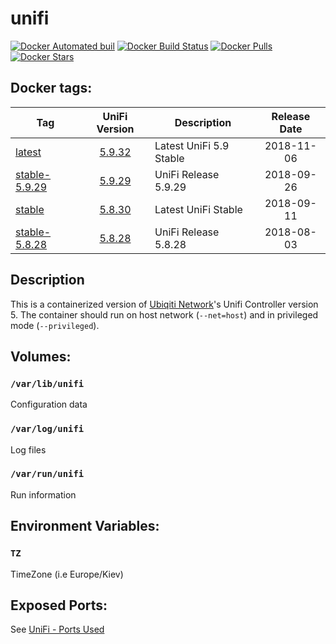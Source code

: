 # unifi

[![Docker Automated buil](https://img.shields.io/docker/automated/alexl78/unifi.svg)]() [![Docker Build Status](https://img.shields.io/docker/build/alexl78/unifi.svg)]() [![Docker Pulls](https://img.shields.io/docker/pulls/alexl78/unifi.svg)]() [![Docker Stars](https://img.shields.io/docker/stars/alexl78/unifi.svg)]()

## Docker tags:
| Tag | UniFi Version | Description | Release Date |
| --- | :---: | --- | :---: |
| [latest](https://github.com/alexl78/docker-unifi/blob/master/Dockerfile) | [5.9.32](https://community.ubnt.com/t5/UniFi-Beta-Blog/UniFi-SDN-Controller-5-9-32-Stable-Candidate-has-been-released/ba-p/2555555) | Latest UniFi 5.9 Stable | 2018-11-06|
| [stable-5.9.29](https://github.com/alexl78/docker-unifi/blob/stable-5.9.29/Dockerfile) | [5.9.29](https://community.ubnt.com/t5/UniFi-Updates-Blog/UniFi-SDN-Controller-5-9-29-Stable-Candidate-has-been-released/ba-p/2507610) | UniFi Release 5.9.29 | 2018-09-26|
| [stable](https://github.com/alexl78/docker-unifi/blob/5.8/Dockerfile) | [5.8.30](https://community.ubnt.com/t5/UniFi-Updates-Blog/UniFi-SDN-Controller-5-8-30-Stable-has-been-released/ba-p/2489957) | Latest UniFi Stable | 2018-09-11|
| [stable-5.8.28](https://github.com/alexl78/docker-unifi/blob/stable-5.8.28/Dockerfile) | [5.8.28](https://community.ubnt.com/t5/UniFi-Beta-Blog/UniFi-SDN-Controller-5-8-28-Stable-Candidate-has-been-released/ba-p/2443775) | UniFi Release 5.8.28 | 2018-08-03|

## Description
This is a containerized version of [Ubiqiti Network](https://www.ubnt.com/)'s Unifi Controller version 5.
The container should run on host network (`--net=host`) and in privileged mode (`--privileged`).

## Volumes:
### `/var/lib/unifi`
Configuration data

### `/var/log/unifi`
Log files

### `/var/run/unifi`
Run information

## Environment Variables:

### `TZ`

TimeZone (i.e Europe/Kiev)

## Exposed Ports:
See [UniFi - Ports Used](https://help.ubnt.com/hc/en-us/articles/218506997-UniFi-Ports-Used)
